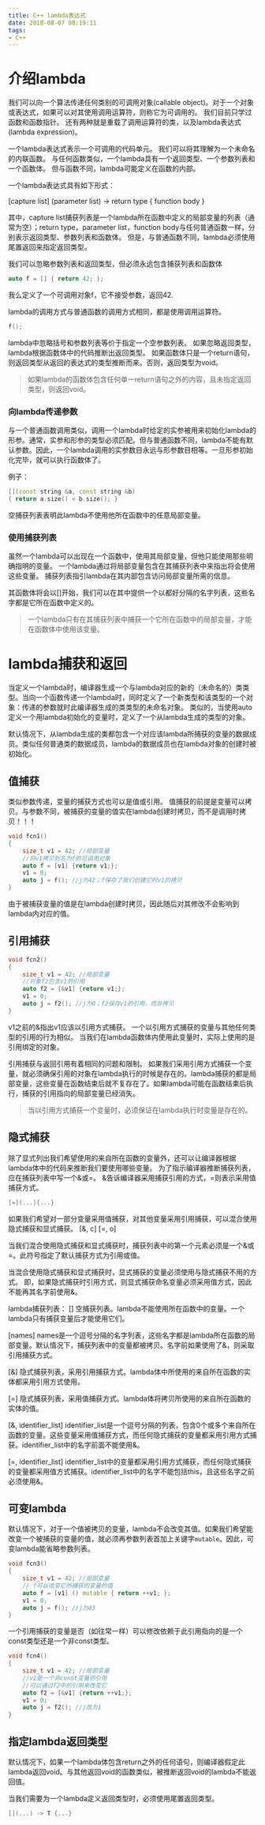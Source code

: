 ```yaml
---
title: C++ lambda表达式
date: 2018-08-07 00:19:11
tags:
- C++
---
```


# 介绍lambda

我们可以向一个算法传递任何类别的可调用对象(callable object)。对于一个对象或表达式，如果可以对其使用调用运算符，则称它为可调用的。
我们目前只学过函数和函数指针。
还有两种就是重载了调用运算符的类，以及lambda表达式(lambda expression)。

一个lambda表达式表示一个可调用的代码单元。
我们可以将其理解为一个未命名的内联函数。
与任何函数类似，一个lambda具有一个返回类型、一个参数列表和一个函数体。
但与函数不同，lambda可能定义在函数的内部。

一个lambda表达式具有如下形式：

[capture list] (parameter list) -> return type { function body }

其中，capture list捕获列表是一个lambda所在函数中定义的局部变量的列表（通常为空）；return type，parameter list，function body与任何普通函数一样，分别表示返回类型、参数列表和函数体。
但是，与普通函数不同，lambda必须使用尾置返回来指定返回类型。

我们可以忽略参数列表和返回类型，但必须永远包含捕获列表和函数体

```C++
auto f = [] { return 42; };
```

我么定义了一个可调用对象f，它不接受参数，返回42.

lambda的调用方式与普通函数的调用方式相同，都是使用调用运算符。

```C++
f();
```

lambda中忽略括号和参数列表等价于指定一个空参数列表。
如果忽略返回类型，lambda根据函数体中的代码推断出返回类型。
如果函数体只是一个return语句，则返回类型从返回的表达式的类型推断而来。否则，返回类型为void。

> 如果lambda的函数体包含任何单一return语句之外的内容，且未指定返回类型，则返回void。

### 向lambda传递参数

与一个普通函数调用类似，调用一个lambda时给定的实参被用来初始化lambda的形参。通常，实参和形参的类型必须匹配。但与普通函数不同，lambda不能有默认参数。因此，一个lambda调用的实参数目永远与形参数目相等。一旦形参初始化完毕，就可以执行函数体了。

例子：
```C++
[](const string &a, const string &b)
{ return a.size() < b.size(); }
```

空捕获列表表明此lambda不使用他所在函数中的任意局部变量。

### 使用捕获列表

虽然一个lambda可以出现在一个函数中，使用其局部变量，但他只能使用那些明确指明的变量。
一个lambda通过将局部变量包含在其捕获列表中来指出将会使用这些变量。
捕获列表指引lambda在其内部包含访问局部变量所需的信息。

其函数体将会以[]开始，我们可以在其中提供一个以都好分隔的名字列表，这些名字都是它所在函数中定义的。

> 一个lambda只有在其捕获列表中捕获一个它所在函数中的局部变量，才能在函数体中使用该变量。

# lambda捕获和返回

当定义一个lambda时，编译器生成一个与lambda对应的新的（未命名的）类类型。当向一个函数传递一个lambda时，同时定义了一个新类型和该类型的一个对象：传递的参数就时此编译器生成的类类型的未命名对象。
类似的，当使用auto定义一个用lambda初始化的变量时，定义了一个从lambda生成的类型的对象。

默认情况下，从lambda生成的类都包含一个对应该lambda所捕获的变量的数据成员。类似任何普通类的数据成员，lambda的数据成员也在lambda对象的创建时被初始化。

## 值捕获

类似参数传递，变量的捕获方式也可以是值或引用。
值捕获的前提是变量可以拷贝。与参数不同，被捕获的变量的值实在lambda创建时拷贝，而不是调用时拷贝！！！

```C++
void fcn1()
{
    size_t v1 = 42; //局部变量
    //将v1拷贝到名为f的可调用对象
    auto f = [v1] {return v1;};
    v1 = 0;
    auto j = f(); //j为42；f保存了我们创建它时v1的拷贝
}
```

由于被捕获变量的值是在lambda创建时拷贝，因此随后对其修改不会影响到lambda内对应的值。

## 引用捕获

```C++
void fcn2()
{
    size_t v1 = 42; //局部变量
    //对象f2包含v1的引用
    auto f2 = [&v1] {return v1;};
    v1 = 0;
    auto j = f2(); //j为0；f2保存v1的引用，而非拷贝
}
```

v1之前的&指出v1应该以引用方式捕获。
一个以引用方式捕获的变量与其他任何类型的引用的行为相似。
当我们在lambda函数体内使用此变量时，实际上使用的是引用绑定的对象。

引用捕获与返回引用有着相同的问题和限制。
如果我们采用引用方式捕获一个变量，就必须确保引用的对象在lambda执行的时候是存在的。lambda捕获的都是局部变量，这些变量在函数结束后就不复存在了。如果lambda可能在函数结束后执行，捕获的引用指向的局部变量已经消失。

> 当以引用方式捕获一个变量时，必须保证在lambda执行时变量是存在的。

## 隐式捕获

除了显式列出我们希望使用的来自所在函数的变量外，还可以让编译器根据lambda体中的代码来推断我们要使用哪些变量。
为了指示编译器推断捕获列表，应在捕获列表中写一个&或=。
&告诉编译器采用捕获引用的方式，=则表示采用值捕获方式。

```C++
[=](...){...}
```

如果我们希望对一部分变量采用值捕获，对其他变量采用引用捕获，可以混合使用隐式捕获和显式捕获。
[&, c]
[=, o]

当我们混合使用隐式捕获和显式捕获时，捕获列表中的第一个元素必须是一个&或=。此符号指定了默认捕获方式为引用或值。

当混合使用隐式捕获和显式捕获时，显式捕获的变量必须使用与隐式捕获不用的方式。
即，如果隐式捕获时引用方式，则显式捕获命名变量必须采用值方式，因此不能再其名字前使用&。

lambda捕获列表：
[]
空捕获列表。lambda不能使用所在函数中的变量。一个lambda只有捕获变量后才能使用它们。

[names]
names是一个逗号分隔的名字列表，这些名字都是lambda所在函数的局部变量。默认情况下，捕获列表中的变量都被拷贝。名字前如果使用了&，则采取引用捕获方式。

[&]
隐式捕获列表，采用引用捕获方式。lambda体中所使用的来自所在函数的实体都采用引用方式使用。

[=]
隐式捕获列表，采用值捕获方式。lambda体将拷贝所使用的来自所在函数的实体的值。

[&, identifier_list]
identifier_list是一个逗号分隔的列表，包含0个或多个来自所在函数的变量。这些变量采用值捕获方式，而任何隐式捕获的变量都采用引用方式捕获。identifier_list中的名字前面不能使用&。

[=, identifier_list]
identifier_list中的变量都采用引用方式捕获，而任何隐式捕获的变量都采用值方式捕获。identifier_list中的名字不能包括this，且这些名字之前必须使用&。

## 可变lambda

默认情况下，对于一个值被拷贝的变量，lambda不会改变其值。如果我们希望能改变一个被捕获的变量的值，就必须再参数列表首加上关键字`mutable`。因此，可变lambda能省略参数列表。

```C++
void fcn3()
{
    size_t v1 = 42; //局部变量
    // f可以改变它所捕获的变量的值
    auto f = [v1] () mutable { return ++v1; };
    v1 = 0;
    auto j = f(); //j为43
}
```

一个引用捕获的变量是否（如往常一样）可以修改依赖于此引用指向的是一个const类型还是一个非const类型。

```C++
void fcn4()
{
    size_t v1 = 42; //局部变量
    //v1是一个非const变量的引用
    //可以通过f2中的引用来改变它
    auto f2 = [&v1] {return ++v1;};
    v1 = 0;
    auto j = f2(); //j改为1
}
```

## 指定lambda返回类型

默认情况下，如果一个lambda体包含return之外的任何语句，则编译器假定此lambda返回void。与其他返回void的函数类似，被推断返回void的lambda不能返回值。

当我们需要为一个lambda定义返回类型时，必须使用尾置返回类型。

```C++
[](...) -> T {...}
```

